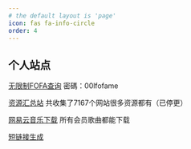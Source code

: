 ```yaml
---
# the default layout is 'page'
icon: fas fa-info-circle
order: 4
---
```

## 个人站点

[无限制FOFA查询](fofa.me)          密碼：00lfofame

[资源汇总站](https://v0v.us.kg/)                    共收集了7167个网站很多资源都有（已停更）

[网易云音乐下载](wy0.me)            所有会员歌曲都能下载

[短链接生成](00d.me)                    
